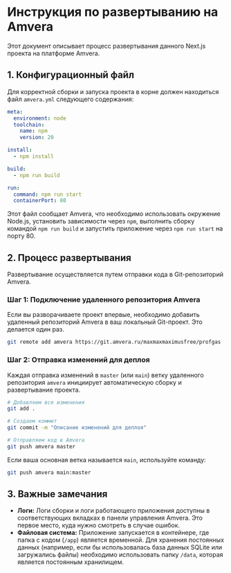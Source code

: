 # Инструкция по развертыванию на Amvera

Этот документ описывает процесс развертывания данного Next.js проекта на платформе Amvera.

## 1. Конфигурационный файл

Для корректной сборки и запуска проекта в корне должен находиться файл `amvera.yml` следующего содержания:

```yaml
meta:
  environment: node
  toolchain:
    name: npm
    version: 20

install:
  - npm install

build:
  - npm run build

run:
  command: npm run start
  containerPort: 80
```

Этот файл сообщает Amvera, что необходимо использовать окружение Node.js, установить зависимости через `npm`, выполнить сборку командой `npm run build` и запустить приложение через `npm run start` на порту 80.

## 2. Процесс развертывания

Развертывание осуществляется путем отправки кода в Git-репозиторий Amvera.

### Шаг 1: Подключение удаленного репозитория Amvera

Если вы разворачиваете проект впервые, необходимо добавить удаленный репозиторий Amvera в ваш локальный Git-проект. Это делается один раз.

```bash
git remote add amvera https://git.amvera.ru/maxmaxmaximusfree/profgas
```

### Шаг 2: Отправка изменений для деплоя

Каждая отправка изменений в `master` (или `main`) ветку удаленного репозитория `amvera` инициирует автоматическую сборку и развертывание проекта.

```bash
# Добавляем все изменения
git add .

# Создаем коммит
git commit -m "Описание изменений для деплоя"

# Отправляем код в Amvera
git push amvera master
```

Если ваша основная ветка называется `main`, используйте команду:
```bash
git push amvera main:master
```

## 3. Важные замечания

*   **Логи:** Логи сборки и логи работающего приложения доступны в соответствующих вкладках в панели управления Amvera. Это первое место, куда нужно смотреть в случае ошибок.
*   **Файловая система:** Приложение запускается в контейнере, где папка с кодом (`/app`) является временной. Для хранения постоянных данных (например, если бы использовалась база данных SQLite или загружались файлы) необходимо использовать папку `/data`, которая является постоянным хранилищем.
